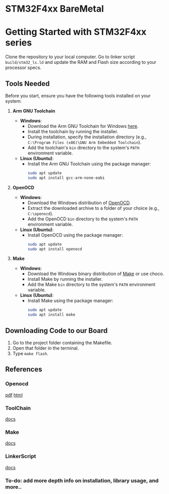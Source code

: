 
# STM32F4xx BareMetal

# Getting Started with STM32F4xx series

Clone the repository to your local computer. Go to linker script `build/stm32_ls.ld` and update the RAM and Flash size according to your processor specs.

## Tools Needed

Before you start, ensure you have the following tools installed on your system:

1. **Arm GNU Toolchain**
   - **Windows**:
     - Download the Arm GNU Toolchain for Windows [here](https://developer.arm.com/tools-and-software/open-source-software/developer-tools/gnu-toolchain/gnu-rm/downloads).
     - Install the toolchain by running the installer.
     - During installation, specify the installation directory (e.g., `C:\Program Files (x86)\GNU Arm Embedded Toolchain`).
     - Add the toolchain's `bin` directory to the system's `PATH` environment variable.
   - **Linux (Ubuntu)**:
     - Install the Arm GNU Toolchain using the package manager:
       ```bash
       sudo apt update
       sudo apt install gcc-arm-none-eabi
       ```

2. **OpenOCD**
   - **Windows**:
     - Download the Windows distribution of [OpenOCD](https://gnutoolchains.com/arm-eabi/openocd/).
     - Extract the downloaded archive to a folder of your choice (e.g., `C:\openocd`).
     - Add the OpenOCD `bin` directory to the system's `PATH` environment variable.
   - **Linux (Ubuntu)**:
     - Install OpenOCD using the package manager:
       ```bash
       sudo apt update
       sudo apt install openocd
       ```

3. **Make**
   - **Windows**:
     - Download the Windows binary distribution of [Make](https://gnuwin32.sourceforge.net/packages/make.htm) or use choco.
     - Install Make by running the installer.
     - Add the Make `bin` directory to the system's `PATH` environment variable.
   - **Linux (Ubuntu)**:
     - Install Make using the package manager:
       ```bash
       sudo apt update
       sudo apt install make
       ```

## Downloading Code to our Board

1. Go to the project folder containing the Makefile.
2. Open that folder in the terminal.
3. Type `make flash`.
   
## References
### Openocd
[pdf](https://openocd.org/doc/pdf/openocd.pdf)
[html](https://openocd.org/pages/documentation.html)

### ToolChain
[docs](https://gcc.gnu.org/onlinedocs/gcc/ARM-Options.html)

### Make
[docs](https://www.gnu.org/software/make/manual/make.html)

### LinkerScript
[docs](https://ftp.gnu.org/old-gnu/Manuals/ld-2.9.1/html_chapter/ld_3.html)

### To-do: add more depth info on installation, library usage, and more..

